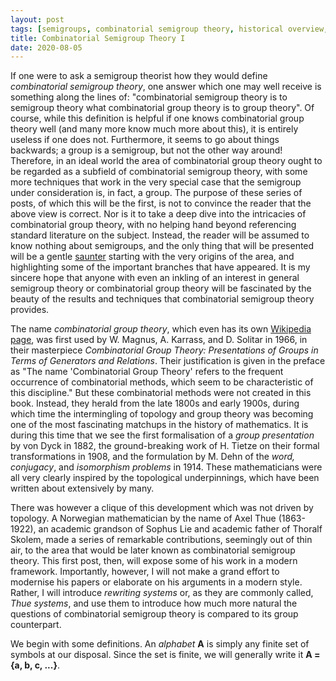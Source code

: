 ```yaml
---
layout: post
tags: [semigroups, combinatorial semigroup theory, historical overview, rewriting systems]
title: Combinatorial Semigroup Theory I
date: 2020-08-05
---
```


If one were to ask a semigroup theorist how they would define <em>combinatorial semigroup theory</em>, one answer which one may well receive is something along the lines of: "combinatorial semigroup theory is to semigroup theory what combinatorial group theory is to group theory". Of course, while this definition is helpful if one knows combinatorial group theory well (and many more know much more about this), it is entirely useless if one does not. Furthermore, it seems to go about things backwards; a group is a semigroup, but not the other way around! Therefore, in an ideal world the area of combinatorial group theory ought to be regarded as a subfield of combinatorial semigroup theory, with some more techniques that work in the very special case that the semigroup under consideration is, in fact, a group. The purpose of these series of posts, of which this will be the first, is not to convince the reader that the above view is correct. Nor is it to take a deep dive into the intricacies of combinatorial group theory, with no helping hand beyond referencing standard literature on the subject. Instead, the reader will be assumed to know nothing about semigroups, and the only thing that will be presented will be a gentle [saunter](https://www.etymonline.com/columns/post/john-muir-and-'saunter') starting with the very origins of the area, and highlighting some of the important branches that have appeared. It is my sincere hope that anyone with even an inkling of an interest in general semigroup theory or combinatorial group theory will be fascinated by the beauty of the results and techniques that combinatorial semigroup theory provides.

The name <em>combinatorial group theory</em>, which even has its own [Wikipedia page](https://en.wikipedia.org/wiki/Combinatorial_group_theory), was first used by W. Magnus, A. Karrass, and D. Solitar in 1966, in their masterpiece <em>Combinatorial Group Theory: Presentations of Groups in Terms of Generators and Relations</em>. Their justification is given in the preface as "The name 'Combinatorial Group Theory' refers to the frequent occurrence of combinatorial methods, which seem to be characteristic of this discipline." But these combinatorial methods were not created in this book. Instead, they herald from the late 1800s and early 1900s, during which time the intermingling of topology and group theory was becoming one of the most fascinating matchups in the history of mathematics. It is during this time that we see the first formalisation of a <em>group presentation</em> by von Dyck in 1882, the ground-breaking work of H. Tietze on their formal transformations in 1908, and the formulation by M. Dehn of the <em>word, conjugacy</em>, and <em>isomorphism problems</em> in 1914. These mathematicians were all very clearly inspired by the topological underpinnings, which have been written about extensively by many. 

There was however a clique of this development which was not driven by topology. A Norwegian mathematician by the name of Axel Thue (1863-1922), an academic grandson of Sophus Lie and academic father of Thoralf Skolem, made a series of remarkable contributions, seemingly out of thin air, to the area that would be later known as combinatorial semigroup theory. This first post, then, will expose some of his work in a modern framework. Importantly, however, I will not make a grand effort to modernise his papers or elaborate on his arguments in a modern style. Rather, I will introduce <em>rewriting systems</em> or, as they are commonly called, <em>Thue systems</em>, and use them to introduce how much more natural the questions of combinatorial semigroup theory is compared to its group counterpart. 

We begin with some definitions. An <em>alphabet</em> <strong>A</strong> is simply any finite set of symbols at our disposal. Since the set is finite, we will generally write it <strong>A = {a, b, c, ...}</strong>.